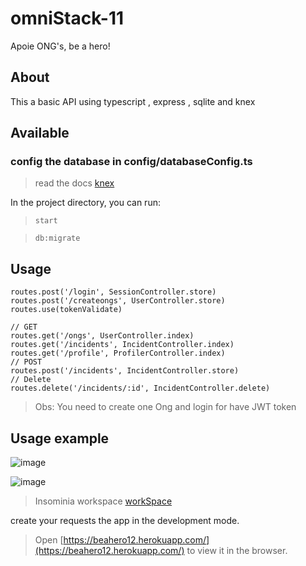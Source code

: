 # omniStack-11
Apoie ONG's, be a hero! 

## About
This a basic API using typescript , express , sqlite and knex 


## Available 

### config the database in config/databaseConfig.ts
> read  the docs [knex](http://knexjs.org/)

In the project directory, you can run:
> `start`


> `db:migrate`

## Usage
  ```
routes.post('/login', SessionController.store)
routes.post('/createongs', UserController.store)
routes.use(tokenValidate)

// GET
routes.get('/ongs', UserController.index)
routes.get('/incidents', IncidentController.index)
routes.get('/profile', ProfilerController.index)
// POST
routes.post('/incidents', IncidentController.store)
// Delete
routes.delete('/incidents/:id', IncidentController.delete)
  ```
>Obs: You need to create one Ong and login for have JWT token

## Usage example

![image](https://user-images.githubusercontent.com/48535259/77871797-95bb8780-721b-11ea-9f95-1fdca797b1d0.png)


![image](https://user-images.githubusercontent.com/48535259/77871849-c3083580-721b-11ea-8f1d-bac3fb7391bd.png)


>Insominia workspace [workSpace](https://drive.google.com/open?id=1YSNlhmLGWQkRkx3DKRjuEIMpxdqCjCw2)


create your requests the app in the development mode.<br />
 > Open [https://beahero12.herokuapp.com/](https://beahero12.herokuapp.com/) to view it in the browser.
<br />

